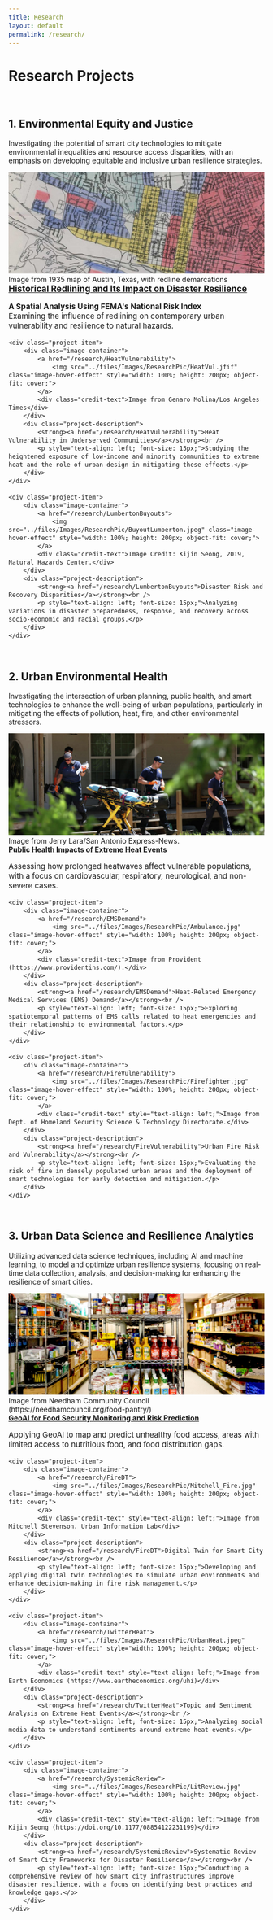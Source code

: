 ```yaml
---
title: Research
layout: default
permalink: /research/
---
```


# Research Projects
<br />

## 1. Environmental Equity and Justice
<p>Investigating the potential of smart city technologies to mitigate environmental inequalities and resource access disparities, with an emphasis on developing equitable and inclusive urban resilience strategies.</p>

<div class="projects-grid">
    <div class="project-item">
        <div class="image-container">
            <a href="/research/RedliningNRI">
                <img src="../files/Images/ResearchPic/Redlining_Thumb.jpg" class="image-hover-effect" style="width: 100%; height: 200px; object-fit: cover;">
            </a>
            <div class="credit-text" style="text-align: left;">Image from 1935 map of Austin, Texas, with redline demarcations</div>
        </div>
        <div class="project-description">
            <strong><a href="/research/RedliningNRI" style="font-size: 17px;">Historical Redlining and Its Impact on Disaster Resilience</a></strong><br />
            <p style="text-align: left; font-size: 15px;"><b>A Spatial Analysis Using FEMA's National Risk Index</b><br />Examining the influence of redlining on contemporary urban vulnerability and resilience to natural hazards.</p>
        </div>
    </div>

    <div class="project-item">
        <div class="image-container">
            <a href="/research/HeatVulnerability">
                <img src="../files/Images/ResearchPic/HeatVul.jfif" class="image-hover-effect" style="width: 100%; height: 200px; object-fit: cover;">
            </a>
            <div class="credit-text">Image from Genaro Molina/Los Angeles Times</div>
        </div>
        <div class="project-description">
            <strong><a href="/research/HeatVulnerability">Heat Vulnerability in Underserved Communities</a></strong><br />
            <p style="text-align: left; font-size: 15px;">Studying the heightened exposure of low-income and minority communities to extreme heat and the role of urban design in mitigating these effects.</p>
        </div>
    </div>

    <div class="project-item">
        <div class="image-container">
            <a href="/research/LumbertonBuyouts">
                <img src="../files/Images/ResearchPic/BuyoutLumberton.jpeg" class="image-hover-effect" style="width: 100%; height: 200px; object-fit: cover;">
            </a>
            <div class="credit-text">Image Credit: Kijin Seong, 2019, Natural Hazards Center.</div>
        </div>
        <div class="project-description">
            <strong><a href="/research/LumbertonBuyouts">Disaster Risk and Recovery Disparities</a></strong><br />
            <p style="text-align: left; font-size: 15px;">Analyzing variations in disaster preparedness, response, and recovery across socio-economic and racial groups.</p>
        </div>
    </div>
</div>

<br />

## 2. Urban Environmental Health
<p>Investigating the intersection of urban planning, public health, and smart technologies to enhance the well-being of urban populations, particularly in mitigating the effects of pollution, heat, fire, and other environmental stressors.</p>

<div class="projects-grid">
    <div class="project-item">
        <div class="image-container">
            <a href="/research/Clustering">
                <img src="../files/Images/ResearchPic/Heat-relatedIllness.jpg" class="image-hover-effect" style="width: 100%; height: 200px; object-fit: cover;">
            </a>
            <div class="credit-text">Image from Jerry Lara/San Antonio Express-News.</div>
        </div>
        <div class="project-description">
            <strong><a href="/research/Clustering">Public Health Impacts of Extreme Heat Events</a></strong><br />
            <p style="text-align: left; font-size: 15px;">Assessing how prolonged heatwaves affect vulnerable populations, with a focus on cardiovascular, respiratory, neurological, and non-severe cases.</p>
        </div>
    </div>

    <div class="project-item">
        <div class="image-container">
            <a href="/research/EMSDemand">
                <img src="../files/Images/ResearchPic/Ambulance.jpg" class="image-hover-effect" style="width: 100%; height: 200px; object-fit: cover;">
            </a>
            <div class="credit-text">Image from Provident (https://www.providentins.com/).</div>
        </div>
        <div class="project-description">
            <strong><a href="/research/EMSDemand">Heat-Related Emergency Medical Services (EMS) Demand</a></strong><br />
            <p style="text-align: left; font-size: 15px;">Exploring spatiotemporal patterns of EMS calls related to heat emergencies and their relationship to environmental factors.</p>
        </div>
    </div>

    <div class="project-item">
        <div class="image-container">
            <a href="/research/FireVulnerability">
                <img src="../files/Images/ResearchPic/Firefighter.jpg" class="image-hover-effect" style="width: 100%; height: 200px; object-fit: cover;">
            </a>
            <div class="credit-text" style="text-align: left;">Image from Dept. of Homeland Security Science & Technology Directorate.</div>
        </div>
        <div class="project-description">
            <strong><a href="/research/FireVulnerability">Urban Fire Risk and Vulnerability</a></strong><br />
            <p style="text-align: left; font-size: 15px;">Evaluating the risk of fire in densely populated urban areas and the deployment of smart technologies for early detection and mitigation.</p>
        </div>
    </div>
</div>

<br />

## 3. Urban Data Science and Resilience Analytics
<p>Utilizing advanced data science techniques, including AI and machine learning, to model and optimize urban resilience systems, focusing on real-time data collection, analysis, and decision-making for enhancing the resilience of smart cities.</p>

<div class="projects-grid">
    <div class="project-item">
        <div class="image-container">
            <a href="/research/AI-FEED">
                <img src="../files/Images/ResearchPic/FoodPantry.jpg" class="image-hover-effect" style="width: 100%; height: 200px; object-fit: cover;">
            </a>
            <div class="credit-text" style="text-align: left;">Image from Needham Community Council (https://needhamcouncil.org/food-pantry/)</div>
        </div>
        <div class="project-description">
            <strong><a href="/research/AI-FEED">GeoAI for Food Security Monitoring and Risk Prediction</a></strong><br />
            <p style="text-align: left; font-size: 15px;">Applying GeoAI to map and predict unhealthy food access, areas with limited access to nutritious food, and food distribution gaps.</p>
        </div>
    </div>

    <div class="project-item">
        <div class="image-container">
            <a href="/research/FireDT">
                <img src="../files/Images/ResearchPic/Mitchell_Fire.jpg" class="image-hover-effect" style="width: 100%; height: 200px; object-fit: cover;">
            </a>
            <div class="credit-text" style="text-align: left;">Image from Mitchell Stevenson. Urban Information Lab</div>
        </div>
        <div class="project-description">
            <strong><a href="/research/FireDT">Digital Twin for Smart City Resilience</a></strong><br />
            <p style="text-align: left; font-size: 15px;">Developing and applying digital twin technologies to simulate urban environments and enhance decision-making in fire risk management.</p>
        </div>
    </div>

    <div class="project-item">
        <div class="image-container">
            <a href="/research/TwitterHeat">
                <img src="../files/Images/ResearchPic/UrbanHeat.jpeg" class="image-hover-effect" style="width: 100%; height: 200px; object-fit: cover;">
            </a>
            <div class="credit-text" style="text-align: left;">Image from Earth Economics (https://www.eartheconomics.org/uhi)</div>
        </div>
        <div class="project-description">
            <strong><a href="/research/TwitterHeat">Topic and Sentiment Analysis on Extreme Heat Events</a></strong><br />
            <p style="text-align: left; font-size: 15px;">Analyzing social media data to understand sentiments around extreme heat events.</p>
        </div>
    </div>

    <div class="project-item">
        <div class="image-container">
            <a href="/research/SystemicReview">
                <img src="../files/Images/ResearchPic/LitReview.jpg" class="image-hover-effect" style="width: 100%; height: 200px; object-fit: cover;">
            </a>
            <div class="credit-text" style="text-align: left;">Image from Kijin Seong (https://doi.org/10.1177/08854122231199)</div>
        </div>
        <div class="project-description">
            <strong><a href="/research/SystemicReview">Systematic Review of Smart City Frameworks for Disaster Resilience</a></strong><br />
            <p style="text-align: left; font-size: 15px;">Conducting a comprehensive review of how smart city infrastructures improve disaster resilience, with a focus on identifying best practices and knowledge gaps.</p>
        </div>
    </div>
</div>


